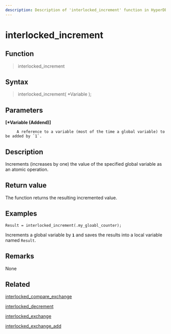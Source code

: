 ```yaml
---
description: Description of 'interlocked_increment' function in HyperDbg Scripts
---
```


# interlocked_increment

## Function

> interlocked_increment

## Syntax

> interlocked_increment( \*Variable );

## Parameters

**\[\*Variable (Addend)]**

```
     A reference to a variable (most of the time a global variable) to be added by `1`.
```

## Description

Increments (increases by one) the value of the specified global variable as an atomic operation.

## Return value

The function returns the resulting incremented value.

## Examples

`Result = interlocked_increment(.my_gloabl_counter);`

Increments a global variable by **`1`** and saves the results into a local variable named `Result`.

## **Remarks**

None

## Related

[interlocked_compare_exchange](https://docs.hyperdbg.org/commands/scripting-language/functions/interlocked/interlocked_compare_exchange)

[interlocked_decrement](https://docs.hyperdbg.org/commands/scripting-language/functions/interlocked/interlocked_decrement)

[interlocked_exchange](https://docs.hyperdbg.org/commands/scripting-language/functions/interlocked/interlocked_exchange)

[interlocked_exchange_add](https://docs.hyperdbg.org/commands/scripting-language/functions/interlocked/interlocked_exchange_add)
